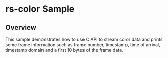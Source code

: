 # rs-color Sample

## Overview
This sample demonstrates how to use C API to stream color data and prints some frame information such as frame number, timestamp, time of arrival, timestamp domain and a first 10 bytes of the frame data.
